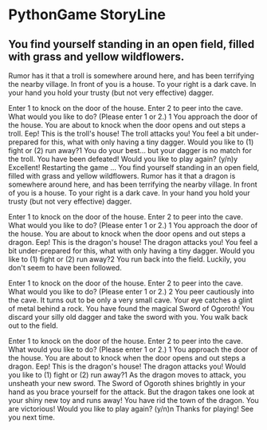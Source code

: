 # PythonGame StoryLine

## You find yourself standing in an open field, filled with grass and yellow wildflowers.
Rumor has it that a troll is somewhere around here, and has been terrifying the nearby village.
In front of you is a house.
To your right is a dark cave.
In your hand you hold your trusty (but not very effective) dagger.

Enter 1 to knock on the door of the house.
Enter 2 to peer into the cave.
What would you like to do?
(Please enter 1 or 2.)
1
You approach the door of the house.
You are about to knock when the door opens and out steps a troll.
Eep! This is the troll's house!
The troll attacks you!
You feel a bit under-prepared for this, what with only having a tiny dagger.
Would you like to (1) fight or (2) run away?1
You do your best...
but your dagger is no match for the troll.
You have been defeated!
Would you like to play again? (y/n)y
Excellent! Restarting the game ...
You find yourself standing in an open field, filled with grass and yellow wildflowers.
Rumor has it that a dragon is somewhere around here, and has been terrifying the nearby village.
In front of you is a house.
To your right is a dark cave.
In your hand you hold your trusty (but not very effective) dagger.

Enter 1 to knock on the door of the house.
Enter 2 to peer into the cave.
What would you like to do?
(Please enter 1 or 2.)
1
You approach the door of the house.
You are about to knock when the door opens and out steps a dragon.
Eep! This is the dragon's house!
The dragon attacks you!
You feel a bit under-prepared for this, what with only having a tiny dagger.
Would you like to (1) fight or (2) run away?2
You run back into the field. Luckily, you don't seem to have been followed.

Enter 1 to knock on the door of the house.
Enter 2 to peer into the cave.
What would you like to do?
(Please enter 1 or 2.)
2
You peer cautiously into the cave.
It turns out to be only a very small cave.
Your eye catches a glint of metal behind a rock.
You have found the magical Sword of Ogoroth!
You discard your silly old dagger and take the sword with you.
You walk back out to the field.

Enter 1 to knock on the door of the house.
Enter 2 to peer into the cave.
What would you like to do?
(Please enter 1 or 2.)
1
You approach the door of the house.
You are about to knock when the door opens and out steps a dragon.
Eep! This is the dragon's house!
The dragon attacks you!
Would you like to (1) fight or (2) run away?1
As the dragon moves to attack, you unsheath your new sword.
The Sword of Ogoroth shines brightly in your hand as you brace yourself for the attack.
But the dragon takes one look at your shiny new toy and runs away!
You have rid the town of the dragon. You are victorious!
Would you like to play again? (y/n)n
Thanks for playing! See you next time.
